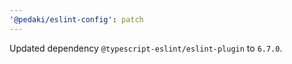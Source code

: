 ```yaml
---
'@pedaki/eslint-config': patch
---
```


Updated dependency `@typescript-eslint/eslint-plugin` to `6.7.0`.
